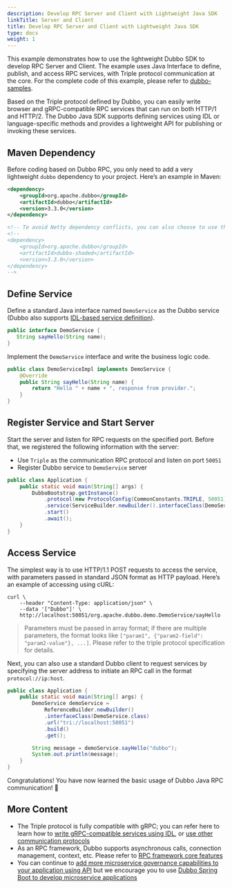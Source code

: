 ```yaml
---
description: Develop RPC Server and Client with Lightweight Java SDK
linkTitle: Server and Client
title: Develop RPC Server and Client with Lightweight Java SDK
type: docs
weight: 1
---
```

This example demonstrates how to use the lightweight Dubbo SDK to develop RPC Server and Client. The example uses Java Interface to define, publish, and access RPC services, with Triple protocol communication at the core. For the complete code of this example, please refer to <a href="https://github.com/apache/dubbo-samples/tree/master/1-basic/dubbo-samples-api" target="_blank">dubbo-samples</a>.

Based on the Triple protocol defined by Dubbo, you can easily write browser and gRPC-compatible RPC services that can run on both HTTP/1 and HTTP/2. The Dubbo Java SDK supports defining services using IDL or language-specific methods and provides a lightweight API for publishing or invoking these services.

## Maven Dependency

Before coding based on Dubbo RPC, you only need to add a very lightweight `dubbo` dependency to your project. Here’s an example in Maven:
```xml
<dependency>
    <groupId>org.apache.dubbo</groupId>
    <artifactId>dubbo</artifactId>
    <version>3.3.0</version>
</dependency>

<!-- To avoid Netty dependency conflicts, you can also choose to use the dubbo-shaded version! -->
<!--
<dependency>
    <groupId>org.apache.dubbo</groupId>
    <artifactId>dubbo-shaded</artifactId>
    <version>3.3.0</version>
</dependency>
-->
```

## Define Service

Define a standard Java interface named `DemoService` as the Dubbo service (Dubbo also supports [IDL-based service definition](/en/overview/mannual/java-sdk/quick-start/)).

```java
public interface DemoService {
   String sayHello(String name);
}
```

Implement the `DemoService` interface and write the business logic code.

```java
public class DemoServiceImpl implements DemoService {
    @Override
    public String sayHello(String name) {
        return "Hello " + name + ", response from provider.";
    }
}
```

## Register Service and Start Server

Start the server and listen for RPC requests on the specified port. Before that, we registered the following information with the server:

- Use `Triple` as the communication RPC protocol and listen on port `50051`
- Register Dubbo service to `DemoService` server

```java
public class Application {
    public static void main(String[] args) {
        DubboBootstrap.getInstance()
            .protocol(new ProtocolConfig(CommonConstants.TRIPLE, 50051))
            .service(ServiceBuilder.newBuilder().interfaceClass(DemoService.class).ref(new DemoServiceImpl()).build())
            .start()
            .await();
    }
}
```

## Access Service

The simplest way is to use HTTP/1.1 POST requests to access the service, with parameters passed in standard JSON format as HTTP payload. Here’s an example of accessing using cURL:

```shell
curl \
    --header "Content-Type: application/json" \
    --data '["Dubbo"]' \
    http://localhost:50051/org.apache.dubbo.demo.DemoService/sayHello
```

> Parameters must be passed in array format; if there are multiple parameters, the format looks like `["param1", {"param2-field": "param2-value"}, ...]`. Please refer to the triple protocol specification for details.

Next, you can also use a standard Dubbo client to request services by specifying the server address to initiate an RPC call in the format `protocol://ip:host`.

```java
public class Application {
    public static void main(String[] args) {
        DemoService demoService =
            ReferenceBuilder.newBuilder()
            .interfaceClass(DemoService.class)
            .url("tri://localhost:50051")
            .build()
            .get();

        String message = demoService.sayHello("dubbo");
        System.out.println(message);
    }
}
```

Congratulations! You have now learned the basic usage of Dubbo Java RPC communication! 🎉

## More Content

- The Triple protocol is fully compatible with gRPC; you can refer here to learn how to [write gRPC-compatible services using IDL](/en/overview/mannual/java-sdk/quick-start/), or [use other communication protocols]()
- As an RPC framework, Dubbo supports asynchronous calls, connection management, context, etc. Please refer to [RPC framework core features]()
- You can continue to [add more microservice governance capabilities to your application using API]() but we encourage you to use [Dubbo Spring Boot to develop microservice applications](../../microservice/develop/)

